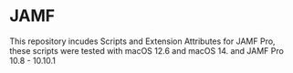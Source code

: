 # JAMF
This repository incudes Scripts and Extension Attributes for JAMF Pro, these scripts were tested with macOS 12.6 and macOS 14. and JAMF Pro 10.8 - 10.10.1
